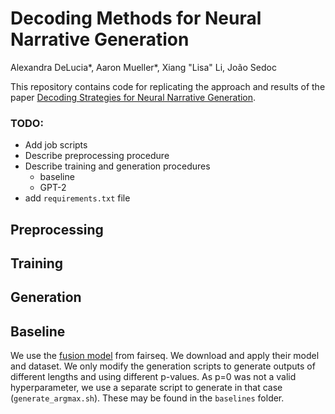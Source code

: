 # Decoding Methods for Neural Narrative Generation
Alexandra DeLucia\*, Aaron Mueller\*, Xiang "Lisa" Li, João Sedoc

This repository contains code for replicating the approach and results of the paper [Decoding Strategies for Neural Narrative Generation](https://arxiv.org/abs/2010.07375).

### TODO:
- Add job scripts
- Describe preprocessing procedure
- Describe training and generation procedures
	- baseline
	- GPT-2
- add `requirements.txt` file

## Preprocessing

## Training

## Generation

## Baseline
We use the [fusion model](https://github.com/pytorch/fairseq/blob/master/examples/stories/README.md) from fairseq. We download and apply their model and dataset. We only modify the generation scripts to generate outputs of different lengths and using different p-values. As p=0 was not a valid hyperparameter, we use a separate script to generate in that case (`generate_argmax.sh`). These may be found in the `baselines` folder.
